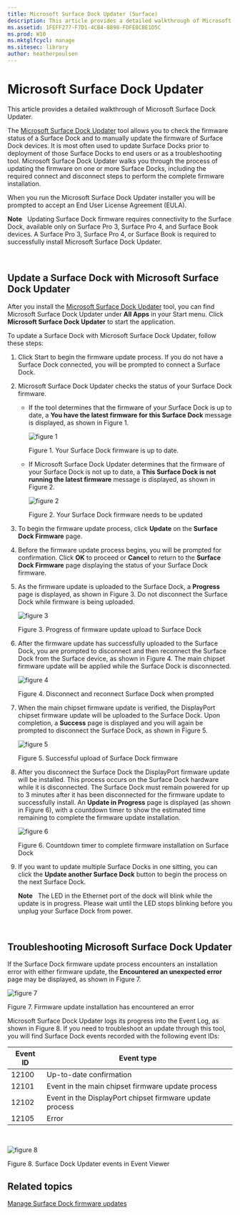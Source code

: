 ```yaml
---
title: Microsoft Surface Dock Updater (Surface)
description: This article provides a detailed walkthrough of Microsoft Surface Dock Updater.
ms.assetid: 1FEFF277-F7D1-4CB4-8898-FDFE8CBE1D5C
ms.prod: W10
ms.mktglfcycl: manage
ms.sitesec: library
author: heatherpoulsen
---
```


# Microsoft Surface Dock Updater


This article provides a detailed walkthrough of Microsoft Surface Dock Updater.

The [Microsoft Surface Dock Updater](http://go.microsoft.com/fwlink/p/?LinkId=618121) tool allows you to check the firmware status of a Surface Dock and to manually update the firmware of Surface Dock devices. It is most often used to update Surface Docks prior to deployment of those Surface Docks to end users or as a troubleshooting tool. Microsoft Surface Dock Updater walks you through the process of updating the firmware on one or more Surface Docks, including the required connect and disconnect steps to perform the complete firmware installation.

When you run the Microsoft Surface Dock Updater installer you will be prompted to accept an End User License Agreement (EULA).

**Note**  
Updating Surface Dock firmware requires connectivity to the Surface Dock, available only on Surface Pro 3, Surface Pro 4, and Surface Book devices. A Surface Pro 3, Surface Pro 4, or Surface Book is required to successfully install Microsoft Surface Dock Updater.

 

## Update a Surface Dock with Microsoft Surface Dock Updater


After you install the [Microsoft Surface Dock Updater](http://go.microsoft.com/fwlink/p/?LinkId=618121) tool, you can find Microsoft Surface Dock Updater under **All Apps** in your Start menu. Click **Microsoft Surface Dock Updater** to start the application.

To update a Surface Dock with Microsoft Surface Dock Updater, follow these steps:

1.  Click Start to begin the firmware update process. If you do not have a Surface Dock connected, you will be prompted to connect a Surface Dock.

2.  Microsoft Surface Dock Updater checks the status of your Surface Dock firmware.

    -   If the tool determines that the firmware of your Surface Dock is up to date, a **You have the latest firmware for this Surface Dock** message is displayed, as shown in Figure 1.

        ![figure 1](images/surfacedockupdater-fig1-uptodate-568pix.png)

        Figure 1. Your Surface Dock firmware is up to date.

    -   If Microsoft Surface Dock Updater determines that the firmware of your Surface Dock is not up to date, a **This Surface Dock is not running the latest firmware** message is displayed, as shown in Figure 2.

        ![figure 2](images/surfacedockupdater-fig2a-needsupdating.png)

        Figure 2. Your Surface Dock firmware needs to be updated

3.  To begin the firmware update process, click **Update** on the **Surface Dock Firmware** page.

4.  Before the firmware update process begins, you will be prompted for confirmation. Click **OK** to proceed or **Cancel** to return to the **Surface Dock Firmware** page displaying the status of your Surface Dock firmware.

5.  As the firmware update is uploaded to the Surface Dock, a **Progress** page is displayed, as shown in Figure 3. Do not disconnect the Surface Dock while firmware is being uploaded.

    ![figure 3](images/surfacedockupdater-fig3-progress.png)

    Figure 3. Progress of firmware update upload to Surface Dock

6.  After the firmware update has successfully uploaded to the Surface Dock, you are prompted to disconnect and then reconnect the Surface Dock from the Surface device, as shown in Figure 4. The main chipset firmware update will be applied while the Surface Dock is disconnected.

    ![figure 4](images/surfacedockupdater-fig4-disconnect.png)

    Figure 4. Disconnect and reconnect Surface Dock when prompted

7.  When the main chipset firmware update is verified, the DisplayPort chipset firmware update will be uploaded to the Surface Dock. Upon completion, a **Success** page is displayed and you will again be prompted to disconnect the Surface Dock, as shown in Figure 5.

    ![figure 5](images/surfacedockupdater-fig5-success.png)

    Figure 5. Successful upload of Surface Dock firmware

8.  After you disconnect the Surface Dock the DisplayPort firmware update will be installed. This process occurs on the Surface Dock hardware while it is disconnected. The Surface Dock must remain powered for up to 3 minutes after it has been disconnected for the firmware update to successfully install. An **Update in Progress** page is displayed (as shown in Figure 6), with a countdown timer to show the estimated time remaining to complete the firmware update installation.

    ![figure 6](images/surfacedockupdater-fig6-countdown.png)

    Figure 6. Countdown timer to complete firmware installation on Surface Dock

9.  If you want to update multiple Surface Docks in one sitting, you can click the **Update another Surface Dock** button to begin the process on the next Surface Dock.

    **Note**  
    The LED in the Ethernet port of the dock will blink while the update is in progress. Please wait until the LED stops blinking before you unplug your Surface Dock from power.

     

## Troubleshooting Microsoft Surface Dock Updater


If the Surface Dock firmware update process encounters an installation error with either firmware update, the **Encountered an unexpected error** page may be displayed, as shown in Figure 7.

![figure 7](images/surfacedockupdater-fig7-error.png)

Figure 7. Firmware update installation has encountered an error

Microsoft Surface Dock Updater logs its progress into the Event Log, as shown in Figure 8. If you need to troubleshoot an update through this tool, you will find Surface Dock events recorded with the following event IDs:

| Event ID | Event type                                               |
|----------|----------------------------------------------------------|
| 12100    | Up-to-date confirmation                                  |
| 12101    | Event in the main chipset firmware update process        |
| 12102    | Event in the DisplayPort chipset firmware update process |
| 12105    | Error                                                    |

 

![figure 8](images/surfacedockupdater-fig8-737test.png)

Figure 8. Surface Dock Updater events in Event Viewer

## Related topics


[Manage Surface Dock firmware updates](manage-surface-dock-firmware-updates.md)

 

 





